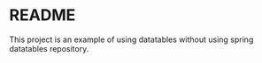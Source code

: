 # README
This project is an example of using datatables without using spring datatables repository.

